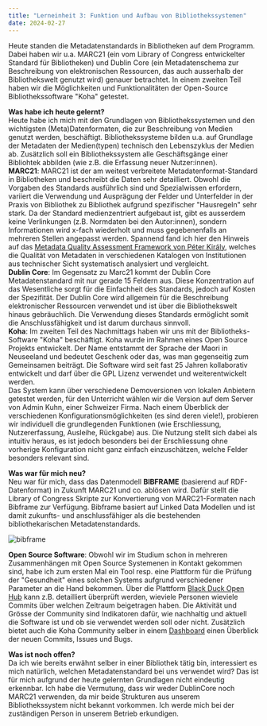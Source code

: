 ```yaml
---
title: "Lerneinheit 3: Funktion und Aufbau von Bibliothekssystemen"
date: 2024-02-27
---
```


Heute standen die Metadatenstandards in Bibliotheken auf dem Programm. Dabei haben wir u.a. MARC21 (ein vom Library of Congress entwickelter Standard für Bibliotheken) und Dublin Core (ein Metadatenschema zur Beschreibung von elektronischen Ressourcen, das auch ausserhalb der Bibliothekswelt genutzt wird) genauer betrachtet. In einem zweiten Teil haben wir die Möglichkeiten und Funktionalitäten der Open-Source Bibliothekssoftware "Koha" getestet.

**Was habe ich heute gelernt?**  
Heute habe ich mich mit den Grundlagen von Bibliothekssystemen und den wichtigsten (Meta)Datenformaten, die zur Beschreibung von Medien genutzt werden, beschäftigt. Bibliothekssysteme bilden u.a. auf Grundlage der Metadaten der Medien(typen) technisch den Lebenszyklus der Medien ab. Zusätzlich soll ein Bibliothekssystem alle Geschäftsgänge einer Bibliohtek abbilden (wie z.B. die Erfassung neuer Nutzer:innen).  
**MARC21**: MARC21 ist der am weitest verbreitete Metadatenformat-Standard in Bibliotheken und beschreibt die Daten sehr detailliert. Obwohl die Vorgaben des Standards ausführlich sind und Spezialwissen erfordern, variiert die Verwendung und Ausprägung der Felder und Unterfelder in der Praxis von Bibliothek zu Bibliothek aufgrund spezifischer "Hausregeln" sehr stark. Da der Standard medienzentriert aufgebaut ist, gibt es ausserdem keine Verlinkungen (z.B. Normdaten bei den Autor:innen), sondern Informationen wird x-fach wiederholt und muss gegebenenfalls an mehreren Stellen angepasst werden. Spannend fand ich hier den Hinweis auf das [Metadata Quality Assessment Framework von Péter Király](http://pkiraly.github.io), welches die Qualität von Metadaten in verschiedenen Katalogen von Institutionen aus technischer Sicht systematisch analysiert und vergleicht.  
**Dublin Core**: Im Gegensatz zu Marc21 kommt der Dublin Core Metadatenstandard mit nur gerade 15 Feldern aus. Diese Konzentration auf das Wesentliche sorgt für die Einfachheit des Standards, jedoch auf Kosten der Spezifität. Der Dublin Core wird allgemein für die Beschreibung elektronischer Ressourcen verwendet und ist über die Bibliothekswelt hinaus gebräuchlich. Die Verwendung dieses Standards ermöglicht somit die Anschlussfähigkeit und ist darum durchaus sinnvoll.  
**Koha**: Im zweiten Teil des Nachmittags haben wir uns mit der Bibliotheks-Software "Koha" beschäftigt. Koha wurde im Rahmen eines Open Source Projekts entwickelt. Der Name entstammt der Sprache der Maori in Neuseeland und bedeutet Geschenk oder das, was man gegenseitig zum Gemeinsamen beiträgt. Die Software wird seit fast 25 Jahren kollaborativ entwickelt und darf über die GPL Lizenz verwendet und weiterentwickelt werden.  
Das System kann über verschiedene Demoversionen von lokalen Anbietern getestet werden, für den Unterricht wählen wir die Version auf dem Server von Admin Kuhn, einer Schweizer Firma. Nach einem Überblick der verschiedenen Konfigurationsmöglichkeiten (es sind deren viele!), probieren wir individuell die grundlegenden Funktionen (wie Erschliessung, Nutzererfassung, Ausleihe, Rückgabe) aus. Die Nutzung stellt sich dabei als intuitiv heraus, es ist jedoch besonders bei der Erschliessung ohne vorherige Konfiguration nicht ganz einfach einzuschätzen, welche Felder besonders relevant sind.

**Was war für mich neu?**  
Neu war für mich, dass das Datenmodell **BIBFRAME** (basierend auf RDF-Datenformat) in Zukunft MARC21 und co. ablösen wird. Dafür stellt die Library of Congress Skripte zur Konvertierung von MARC21-Formaten nach Bibframe zur Verfügung. Bibframe basiert auf Linked Data Modellen und ist damit zukunfts- und anschlussfähiger als die bestehenden bibliothekarischen Metadatenstandards.

![bibframe](https://github.com/user-attachments/assets/0e7a8213-1b22-4822-a3a1-52f4e8b4c4a9)

**Open Source Software**: Obwohl wir im Studium schon in mehreren Zusammenhängen mit Open Source Systemenen in Kontakt gekommen sind, habe ich zum ersten Mal ein Tool resp. eine Plattform für die Prüfung der "Gesundheit" eines solchen Systems aufgrund verschiedener Parameter an die Hand bekommen. Über die Plattform [Black Duck Open Hub](https://openhub.net/p/koha) kann z.B. detailliert überprüft werden, wieviele Personen wieviele Commits über welchen Zeitraum beigetragen haben. Die Aktivität und Grösse der Community sind Indikatoren dafür, wie nachhaltig und aktuell die Software ist und ob sie verwendet werden soll oder nicht. Zusätzlich bietet auch die Koha Community selber in einem [Dashboard](https://dashboard.koha-community.org) einen Überblick der neuen Commits, Issues und Bugs.

**Was ist noch offen?**  
Da ich wie bereits erwähnt selber in einer Bibliothek tätig bin, interessiert es mich natürlich, welchen Metadatenstandard bei uns verwendet wird? Das ist für mich aufgrund der heute gelernten Grundlagen nicht eindeutig erkennbar. Ich habe die Vermutung, dass wir weder DublinCore noch MARC21 verwenden, da mir beide Strukturen aus unserem Bibliothekssystem nicht bekannt vorkommen. Ich werde mich bei der zuständigen Person in unserem Betrieb erkundigen.
